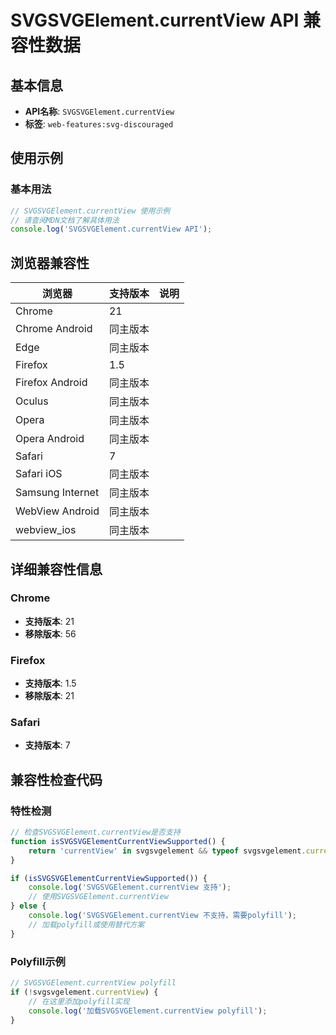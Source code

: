 # SVGSVGElement.currentView API 兼容性数据

## 基本信息

- **API名称**: `SVGSVGElement.currentView`
- **标签**: `web-features:svg-discouraged`

## 使用示例

### 基本用法

```javascript
// SVGSVGElement.currentView 使用示例
// 请查阅MDN文档了解具体用法
console.log('SVGSVGElement.currentView API');
```

## 浏览器兼容性

| 浏览器 | 支持版本 | 说明 |
|--------|----------|------|
| Chrome | 21 |  |
| Chrome Android | 同主版本 |  |
| Edge | 同主版本 |  |
| Firefox | 1.5 |  |
| Firefox Android | 同主版本 |  |
| Oculus | 同主版本 |  |
| Opera | 同主版本 |  |
| Opera Android | 同主版本 |  |
| Safari | 7 |  |
| Safari iOS | 同主版本 |  |
| Samsung Internet | 同主版本 |  |
| WebView Android | 同主版本 |  |
| webview_ios | 同主版本 |  |

## 详细兼容性信息

### Chrome

- **支持版本**: 21
- **移除版本**: 56

### Firefox

- **支持版本**: 1.5
- **移除版本**: 21

### Safari

- **支持版本**: 7

## 兼容性检查代码

### 特性检测

```javascript
// 检查SVGSVGElement.currentView是否支持
function isSVGSVGElementCurrentViewSupported() {
    return 'currentView' in svgsvgelement && typeof svgsvgelement.currentView === 'function';
}

if (isSVGSVGElementCurrentViewSupported()) {
    console.log('SVGSVGElement.currentView 支持');
    // 使用SVGSVGElement.currentView
} else {
    console.log('SVGSVGElement.currentView 不支持，需要polyfill');
    // 加载polyfill或使用替代方案
}
```

### Polyfill示例

```javascript
// SVGSVGElement.currentView polyfill
if (!svgsvgelement.currentView) {
    // 在这里添加polyfill实现
    console.log('加载SVGSVGElement.currentView polyfill');
}
```

